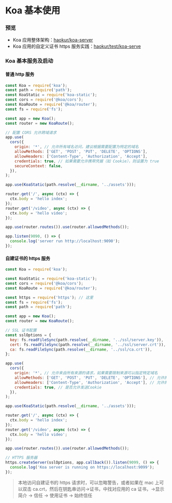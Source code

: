 # Koa 基本使用

### 预览

- Koa 应用整体架构：<a href="https://github.com/haokur/koa-server" target="_blank">haokur/koa-server</a>
- Koa 应用的自定义证书 https 服务实践：<a href="https://github.com/haokur/test/tree/main/koa-serve" target="_blank">haokur/test/koa-serve</a>

### Koa 基本服务及启动

#### 普通 http 服务

```javascript
const Koa = require('koa');
const path = require('path');
const KoaStatic = require('koa-static');
const cors = require('@koa/cors');
const KoaRoute = require('@koa/router');
const fs = require('fs');

const app = new Koa();
const router = new KoaRoute();

// 配置 CORS 允许跨域请求
app.use(
  cors({
    origin: '*', // 允许所有域名访问，建议根据需要配置为特定的域名
    allowMethods: ['GET', 'POST', 'PUT', 'DELETE', 'OPTIONS'],
    allowHeaders: ['Content-Type', 'Authorization', 'Accept'],
    credentials: true, // 如果需要允许携带凭据（如 Cookie），则设置为 true
    secureContext: false,
  }),
);

app.use(KoaStatic(path.resolve(__dirname, '../assets')));

router.get('/', async (ctx) => {
  ctx.body = 'hello index';
});
router.get('/video', async (ctx) => {
  ctx.body = 'hello video';
});

app.use(router.routes()).use(router.allowedMethods());

app.listen(9090, () => {
  console.log('server run http://localhost:9090');
});
```

#### 自建证书的 https 服务

```javascript
const Koa = require('koa');

const KoaStatic = require('koa-static');
const cors = require('@koa/cors');
const KoaRoute = require('@koa/router');

const https = require('https'); // 这里
const fs = require('fs');
const path = require('path');

const app = new Koa();
const router = new KoaRoute();

// SSL 证书配置
const sslOptions = {
  key: fs.readFileSync(path.resolve(__dirname, '../ssl/server.key')),
  cert: fs.readFileSync(path.resolve(__dirname, '../ssl/server.crt')),
  ca: fs.readFileSync(path.resolve(__dirname, '../ssl/ca.crt')),
};

app.use(
  cors({
    origin: '*', // 允许来自所有来源的请求，如果需要限制来源可以指定特定域名
    allowMethods: ['GET', 'POST', 'PUT', 'DELETE', 'OPTIONS'], // 允许的HTTP方法
    allowHeaders: ['Content-Type', 'Authorization', 'Accept'], // 允许的HTTP头
    credentials: true, // 是否允许发送Cookie
  }),
);

app.use(KoaStatic(path.resolve(__dirname, '../assets')));

router.get('/', async (ctx) => {
  ctx.body = 'hello index';
});
router.get('/video', async (ctx) => {
  ctx.body = 'hello video';
});

app.use(router.routes()).use(router.allowedMethods());

// HTTPS 服务器
https.createServer(sslOptions, app.callback()).listen(9099, () => {
  console.log('Koa server is running on https://localhost:9099');
});
```

> 本地访问自建证书的 https 请求时，可以忽略警告，或者如果在 mac 上可以双击 ca.crt，然后在钥匙串访问->证书，中找对应用的 ca 证书，->显示简介 -> 信任 -> 使用证书 -> 始终信任

